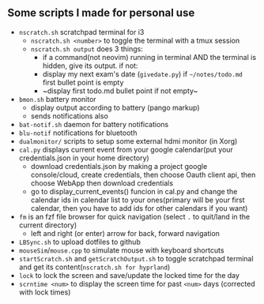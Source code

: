 ## Some scripts I made for personal use
- `nscratch.sh` scratchpad terminal for i3
  - `nscratch.sh <number>` to toggle the terminal with a tmux session
  - `nscratch.sh output` does 3 things:
    - if a command(not neovim) running in terminal AND the terminal is hidden, give its output. if not:
    - display my next exam's date (`givedate.py`) if `~/notes/todo.md` first bullet point is empty
    - ~display first todo.md bullet point if not empty~
- `bmon.sh` battery monitor
  - display output according to battery (pango markup)
  - sends notifications also
- `bat-notif.sh` daemon for battery notifications
- `blu-notif` notifications for bluetooth
- `dualmonitor/` scripts to setup some external hdmi monitor (in Xorg)
- `cal.py` displays current event from your google calendar(put your credentials.json in your home directory)
  - download credentials.json by making a project google console/cloud, create credentials, then choose Oauth client api, then choose WebApp then download credentials
  - go to display_current_events() funcion in cal.py and change the calendar ids in calendar list to your ones(primary will be your first calendar, then you have to add ids for other calendars if you want)
- `fm` is an fzf file browser for quick navigation (select `.` to quit/land in the current directory)
  - left and right (or enter) arrow for back, forward navigation
- `LBSync.sh` to upload dotfiles to github
- `mouseSim`/`mouse.cpp` to simulate mouse with keyboard shortcuts
- `startScratch.sh` and `getScratchOutput.sh` to toggle scratchpad terminal and get its content(`nscratch.sh for hyprland`)
- `lock` to lock the screen and save/update the locked time for the day
- `scrntime <num>` to display the screen time for past `<num>` days (corrected with lock times)

